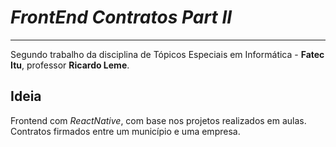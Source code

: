 # _FrontEnd Contratos Part II_
---  
  Segundo trabalho da disciplina de Tópicos Especiais em Informática - **Fatec Itu**, professor **Ricardo Leme**.
  
## Ideia
  Frontend com *ReactNative*, com base nos projetos realizados em aulas. Contratos firmados entre um município e 
  uma empresa.
